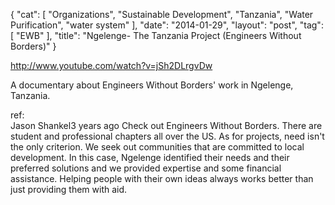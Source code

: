 {
   "cat": [
      "Organizations",
      "Sustainable Development",
      "Tanzania",
      "Water Purification",
      "water system"
   ],
   "date": "2014-01-29",
   "layout": "post",
   "tag": [
      "EWB"
   ],
   "title": "Ngelenge- The Tanzania Project (Engineers Without Borders)"
}

http://www.youtube.com/watch?v=jSh2DLrgvDw 

 A documentary about Engineers Without Borders' work in Ngelenge, Tanzania.

ref:  
Jason Shankel3 years ago
Check out Engineers Without Borders.  There are student and professional chapters all over the US.  As for projects, need isn't the only criterion.  We seek out communities that are committed to local development.  In this case, Ngelenge identified their needs and their preferred solutions and we provided expertise and some financial assistance.  Helping people with their own ideas always works better than just providing them with aid.﻿